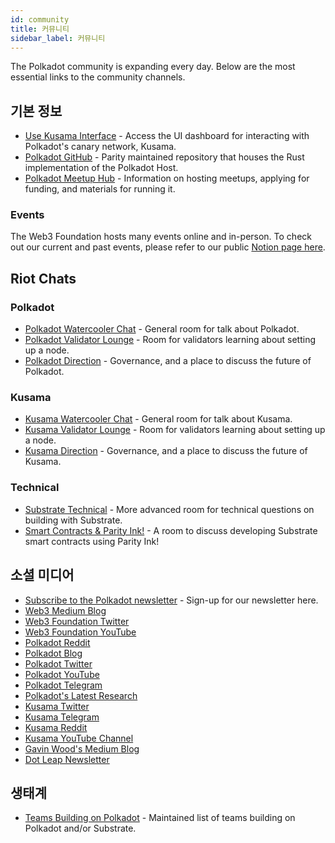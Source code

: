 ```yaml
---
id: community
title: 커뮤니티
sidebar_label: 커뮤니티
---
```


The Polkadot community is expanding every day. Below are the most essential links to the community channels.

## 기본 정보

- [Use Kusama Interface](https://polkadot.js.org/apps/#/explorer) - Access the UI dashboard for interacting with Polkadot's canary network, Kusama.
- [Polkadot GitHub](https://github.com/paritytech/polkadot/) - Parity maintained repository that houses the Rust implementation of the Polkadot Host.
- [Polkadot Meetup Hub](https://www.notion.so/web3foundation/Polkadot-Meetup-Hub-4511c156770e4ba9936386d8be5fe5be) - Information on hosting meetups, applying for funding, and materials for running it.

### Events

The Web3 Foundation hosts many events online and in-person. To check out our current and past events, please refer to our public [Notion page here](https://www.notion.so/Public-Events-Database-fdd2df4c29d04818a5dd403e2b85920d).

## Riot Chats

### Polkadot

- [Polkadot Watercooler Chat](https://riot.im/app/#/room/!FdCojkeGzZLSEoiecf:web3.foundation?via=matrix.parity.io&via=matrix.org&via=web3.foundation) - General room for talk about Polkadot.
- [Polkadot Validator Lounge](https://riot.im/app/#/room/#polkadot-validator-lounge:matrix.org) - Room for validators learning about setting up a node.
- [Polkadot Direction](https://riot.im/app/#/room/!OwgojQyBzTlUQGGLhq:matrix.parity.io?via=matrix.parity.io&via=matrix.org&via=web3.foundation) - Governance, and a place to discuss the future of Polkadot.

### Kusama

- [Kusama Watercooler Chat](https://riot.im/app/#/room/%23kusamawatercooler:polkadot.builders) - General room for talk about Kusama.
- [Kusama Validator Lounge](https://riot.im/app/#/room/!LhjZccBOqFNYKLdmbb:polkadot.builders?via=matrix.parity.io&via=matrix.org&via=web3.foundation) - Room for validators learning about setting up a node.
- [Kusama Direction](https://riot.im/app/#/room/!QXMnIJzxlnVrvRzhUA:matrix.parity.io?via=matrix.parity.io&via=matrix.org&via=web3.foundation) - Governance, and a place to discuss the future of Kusama.

### Technical

- [Substrate Technical](https://riot.im/app/#/room/#substrate-technical:matrix.org) - More advanced room for technical questions on building with Substrate.
- [Smart Contracts & Parity Ink!](https://riot.im/app/#/room/!tYUCYdSvSYPMjWNDDD:matrix.parity.io?via=matrix.parity.io&via=matrix.org&via=web3.foundation) - A room to discuss developing Substrate smart contracts using Parity Ink!

## 소셜 미디어

- [Subscribe to the Polkadot newsletter](https://share.hsforms.com/1LL1CBwiASxC5pJUYZAiDVw4752a) - Sign-up for our newsletter here.
- [Web3 Medium Blog](https://medium.com/@web3)
- [Web3 Foundation Twitter](https://twitter.com/web3foundation)
- [Web3 Foundation YouTube](https://www.youtube.com/channel/UClnw_bcNg4CAzF772qEtq4g)
- [Polkadot Reddit](https://www.reddit.com/r/dot/)
- [Polkadot Blog](https://polkadot.network/blog/)
- [Polkadot Twitter](https://twitter.com/polkadotnetwork)
- [Polkadot YouTube](https://www.youtube.com/channel/UCB7PbjuZLEba_znc7mEGNgw)
- [Polkadot Telegram](https://t.me/PolkadotOfficial)
- [Polkadot's Latest Research](https://research.web3.foundation/en/latest/polkadot/)
- [Kusama Twitter](https://twitter.com/kusamanetwork)
- [Kusama Telegram](https://t.me/kusamanetworkofficial)
- [Kusama Reddit](https://www.reddit.com/r/Kusama)
- [Kusama YouTube Channel](http://youtube.com/c/kusamanetwork)
- [Gavin Wood's Medium Blog](https://medium.com/@gavofyork)
- [Dot Leap Newsletter](https://dotleap.substack.com/)

## 생태계

- [Teams Building on Polkadot](https://forum.web3.foundation/t/teams-building-on-polkadot/67) - Maintained list of teams building on Polkadot and/or Substrate.
